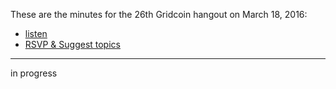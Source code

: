 These are the minutes for the 26th Gridcoin hangout on March 18, 2016:
* [listen](https://soundcloud.com/gridcoin-community-hangouts/026-18032017a)
* [RSVP & Suggest topics](https://steemit.com/gridcoin/@cm-steem/gridcoin-community-hangout-026-18th-mar-2017-9pm-gmt-rsvp-and-suggest-topics)


***

in progress

